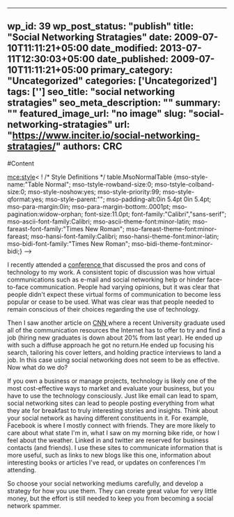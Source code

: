 
---
wp_id: 39
wp_post_status: "publish" 
title: "Social Networking Stratagies"
date: 2009-07-10T11:11:21+05:00
date_modified: 2013-07-11T12:30:03+05:00
date_published: 2009-07-10T11:11:21+05:00
primary_category: "Uncategorized"
categories: ['Uncategorized'] 
tags: ['']
seo_title: "social networking stratagies"
seo_meta_description: ""
summary: ""
featured_image_url: "no image"
slug: "social-networking-stratagies"
url: "https://www.inciter.io/social-networking-stratagies/"
authors: CRC
---

#Content


<mce:style>< !   /* Style Definitions */  table.MsoNormalTable 	{mso-style-name:"Table Normal"; 	mso-tstyle-rowband-size:0; 	mso-tstyle-colband-size:0; 	mso-style-noshow:yes; 	mso-style-priority:99; 	mso-style-qformat:yes; 	mso-style-parent:""; 	mso-padding-alt:0in 5.4pt 0in 5.4pt; 	mso-para-margin:0in; 	mso-para-margin-bottom:.0001pt; 	mso-pagination:widow-orphan; 	font-size:11.0pt; 	font-family:"Calibri","sans-serif"; 	mso-ascii-font-family:Calibri; 	mso-ascii-theme-font:minor-latin; 	mso-fareast-font-family:"Times New Roman"; 	mso-fareast-theme-font:minor-fareast; 	mso-hansi-font-family:Calibri; 	mso-hansi-theme-font:minor-latin; 	mso-bidi-font-family:"Times New Roman"; 	mso-bidi-theme-font:minor-bidi;} -->
<!--[endif]-->
<p class="MsoNormal">I recently attended a <a href="http://www.eers.org">conference </a>that discussed the pros and cons of technology to my work. A consistent topic of discussion was how virtual communications such as e-mail and social networking help or hinder face-to-face communication. People had varying opinions, but it was clear that people didn't expect these virtual forms of communication to become less popular or cease to be used. What was clear was that people needed to remain conscious of their choices regarding the use of technology.</p>
<p class="MsoNormal">Then I saw another article on <a href="http://money.cnn.com/2009/03/06/news/economy/hired_graduate/index.htm">CNN </a>where a recent University graduate used all of the communication resources the Internet has to offer to try and find a job (hiring new graduates is down about 20% from last year). He ended up with such a diffuse approach he got no return.He ended up focusing his search, tailoring his cover letters, and holding practice interviews to land a job. In this case using social networking does not seem to be as effective. Now what do we do?</p>
<p class="MsoNormal">If you own a business or manage projects, technology is likely one of the most cost-effective ways to market and evaluate your business, but you have to use the technology consciously. Just like email can lead to spam, social networking sites can lead to people posting everything from what they ate for breakfast to truly interesting stories and insights. Think about your social network as having different constituents in it. For example, Facebook is where I mostly connect with friends. They are more likely to care about what state I'm in, what I saw on my morning bike ride, or how I feel about the weather. Linked in and twitter are reserved for business contacts (and friends). I use these sites to communicate information that is more useful, such as links to new blogs like this one, information about interesting books or articles I've read, or updates on conferences I'm attending.</p>
<p class="MsoNormal">So choose your social networking mediums carefully, and develop a strategy for how you use them. They can create great value for very little money, but the effort is still needed to keep you from becoming a social network spammer.</p>
<p class="MsoNormal">&nbsp;</p>

